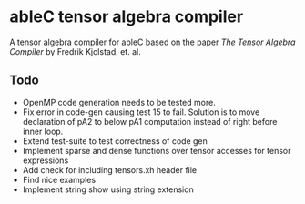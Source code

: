 # ableC tensor algebra compiler
A tensor algebra compiler for ableC based on the paper *The Tensor Algebra Compiler* by Fredrik Kjolstad, et. al.

## Todo
* OpenMP code generation needs to be tested more.
* Fix error in code-gen causing test 15 to fail. Solution is to move declaration of pA2 to below pA1 computation instead of right before inner loop.
* Extend test-suite to test correctness of code gen
* Implement sparse and dense functions over tensor accesses for tensor expressions
* Add check for including tensors.xh header file
* Find nice examples
* Implement string show using string extension

